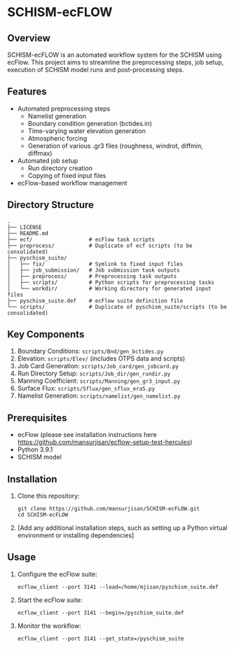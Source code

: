 # SCHISM-ecFLOW

## Overview

SCHISM-ecFLOW is an automated workflow system for the SCHISM using ecFlow. This project aims to streamline the preprocessing steps, job setup, execution of SCHISM model runs and post-processing steps.

## Features

- Automated preprocessing steps
  - Namelist generation
  - Boundary condition generation (bctides.in)
  - Time-varying water elevation generation
  - Atmospheric forcing
  - Generation of various .gr3 files (roughness, windrot, diffmin, diffmax)
- Automated job setup
  - Run directory creation
  - Copying of fixed input files
- ecFlow-based workflow management

## Directory Structure

```
.
├── LICENSE
├── README.md
├── ecf/                  # ecFlow task scripts
├── preprocess/           # Duplicate of ecf scripts (to be consolidated)
├── pyschism_suite/
│   ├── fix/              # Symlink to fixed input files
│   ├── job_submission/   # Job submission task outputs
│   ├── preprocess/       # Preprocessing task outputs
│   ├── scripts/          # Python scripts for preprocessing tasks
│   └── workdir/          # Working directory for generated input files
├── pyschism_suite.def    # ecFlow suite definition file
└── scripts/              # Duplicate of pyschism_suite/scripts (to be consolidated)
```

## Key Components

1. Boundary Conditions: `scripts/Bnd/gen_bctides.py`
2. Elevation: `scripts/Elev/` (includes OTPS data and scripts)
3. Job Card Generation: `scripts/Job_card/gen_jobcard.py`
4. Run Directory Setup: `scripts/Job_dir/gen_rundir.py`
5. Manning Coefficient: `scripts/Manning/gen_gr3_input.py`
6. Surface Flux: `scripts/Sflux/gen_sflux_era5.py`
7. Namelist Generation: `scripts/namelist/gen_namelist.py`

## Prerequisites

- ecFlow (please see installation instructions here https://github.com/mansurjisan/ecflow-setup-test-hercules)
- Python 3.9.1
- SCHISM model 


## Installation

1. Clone this repository:
   ```
   git clone https://github.com/mansurjisan/SCHISM-ecFLOW.git
   cd SCHISM-ecFLOW
   ```

2. [Add any additional installation steps, such as setting up a Python virtual environment or installing dependencies]

## Usage

1. Configure the ecFlow suite:
   ```
   ecflow_client --port 3141 --load=/home/mjisan/pyschism_suite.def
   ```

2. Start the ecFlow suite:
   ```
   ecflow_client --port 3141 --begin=/pyschism_suite.def
   ```

3. Monitor the workflow:
   ```
   ecflow_client --port 3141 --get_state=/pyschism_suite
   ```

